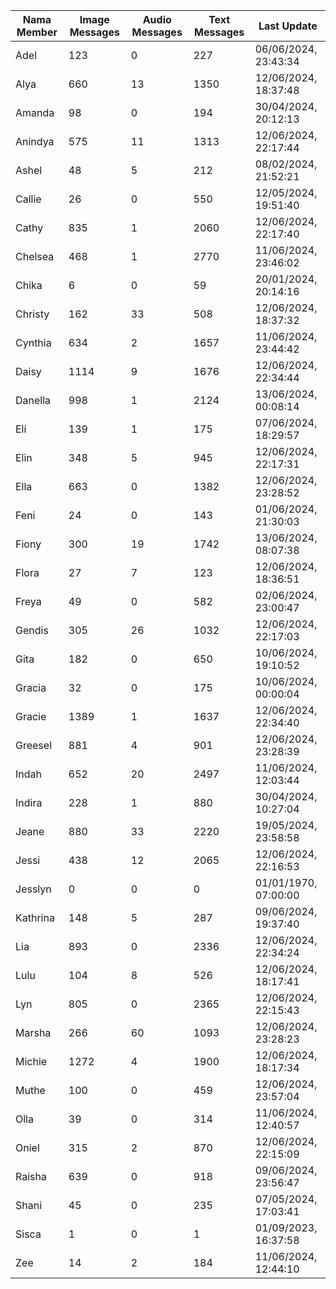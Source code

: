 | Nama Member | Image Messages | Audio Messages | Text Messages | Last Update |
| ------ | -------------- | -------------- | ------------- | ------------ |
| Adel | 123 | 0 | 227 | 06/06/2024, 23:43:34 |
| Alya | 660 | 13 | 1350 | 12/06/2024, 18:37:48 |
| Amanda | 98 | 0 | 194 | 30/04/2024, 20:12:13 |
| Anindya | 575 | 11 | 1313 | 12/06/2024, 22:17:44 |
| Ashel | 48 | 5 | 212 | 08/02/2024, 21:52:21 |
| Callie | 26 | 0 | 550 | 12/05/2024, 19:51:40 |
| Cathy | 835 | 1 | 2060 | 12/06/2024, 22:17:40 |
| Chelsea | 468 | 1 | 2770 | 11/06/2024, 23:46:02 |
| Chika | 6 | 0 | 59 | 20/01/2024, 20:14:16 |
| Christy | 162 | 33 | 508 | 12/06/2024, 18:37:32 |
| Cynthia | 634 | 2 | 1657 | 11/06/2024, 23:44:42 |
| Daisy | 1114 | 9 | 1676 | 12/06/2024, 22:34:44 |
| Danella | 998 | 1 | 2124 | 13/06/2024, 00:08:14 |
| Eli | 139 | 1 | 175 | 07/06/2024, 18:29:57 |
| Elin | 348 | 5 | 945 | 12/06/2024, 22:17:31 |
| Ella | 663 | 0 | 1382 | 12/06/2024, 23:28:52 |
| Feni | 24 | 0 | 143 | 01/06/2024, 21:30:03 |
| Fiony | 300 | 19 | 1742 | 13/06/2024, 08:07:38 |
| Flora | 27 | 7 | 123 | 12/06/2024, 18:36:51 |
| Freya | 49 | 0 | 582 | 02/06/2024, 23:00:47 |
| Gendis | 305 | 26 | 1032 | 12/06/2024, 22:17:03 |
| Gita | 182 | 0 | 650 | 10/06/2024, 19:10:52 |
| Gracia | 32 | 0 | 175 | 10/06/2024, 00:00:04 |
| Gracie | 1389 | 1 | 1637 | 12/06/2024, 22:34:40 |
| Greesel | 881 | 4 | 901 | 12/06/2024, 23:28:39 |
| Indah | 652 | 20 | 2497 | 11/06/2024, 12:03:44 |
| Indira | 228 | 1 | 880 | 30/04/2024, 10:27:04 |
| Jeane | 880 | 33 | 2220 | 19/05/2024, 23:58:58 |
| Jessi | 438 | 12 | 2065 | 12/06/2024, 22:16:53 |
| Jesslyn | 0 | 0 | 0 | 01/01/1970, 07:00:00 |
| Kathrina | 148 | 5 | 287 | 09/06/2024, 19:37:40 |
| Lia | 893 | 0 | 2336 | 12/06/2024, 22:34:24 |
| Lulu | 104 | 8 | 526 | 12/06/2024, 18:17:41 |
| Lyn | 805 | 0 | 2365 | 12/06/2024, 22:15:43 |
| Marsha | 266 | 60 | 1093 | 12/06/2024, 23:28:23 |
| Michie | 1272 | 4 | 1900 | 12/06/2024, 18:17:34 |
| Muthe | 100 | 0 | 459 | 12/06/2024, 23:57:04 |
| Olla | 39 | 0 | 314 | 11/06/2024, 12:40:57 |
| Oniel | 315 | 2 | 870 | 12/06/2024, 22:15:09 |
| Raisha | 639 | 0 | 918 | 09/06/2024, 23:56:47 |
| Shani | 45 | 0 | 235 | 07/05/2024, 17:03:41 |
| Sisca | 1 | 0 | 1 | 01/09/2023, 16:37:58 |
| Zee | 14 | 2 | 184 | 11/06/2024, 12:44:10 |
